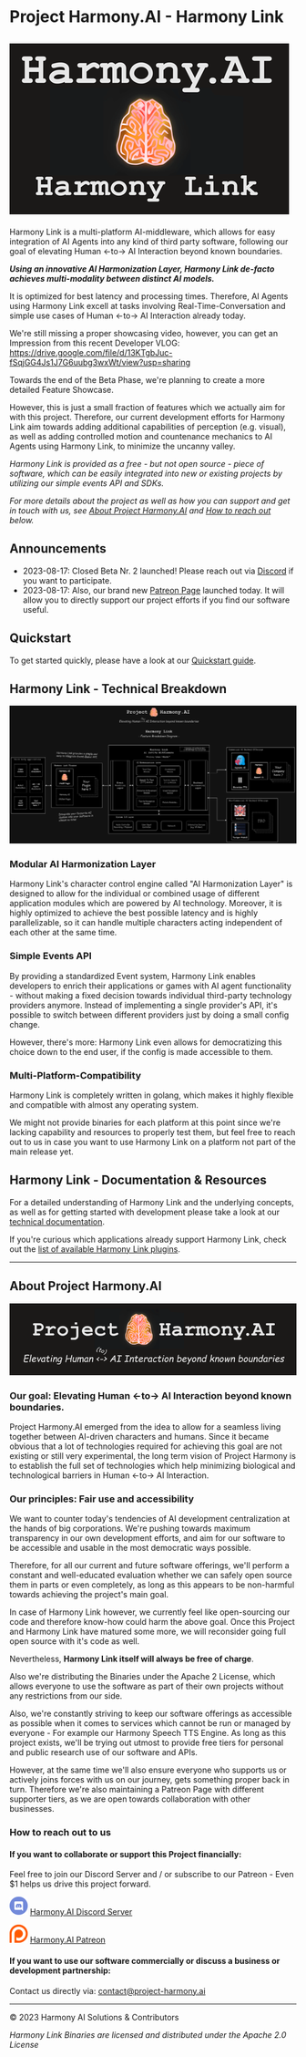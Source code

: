 # Project Harmony.AI - Harmony Link
![Harmony Link](docs/images/Harmony-Link.png)
---

Harmony Link is a multi-platform AI-middleware, which allows for easy integration
of AI Agents into any kind of third party software, following our goal of elevating Human <-to-> AI Interaction 
beyond known boundaries.

***Using an innovative AI Harmonization Layer, Harmony Link de-facto achieves multi-modality between
distinct AI models.***

It is optimized for best latency and processing times. Therefore, AI Agents using Harmony Link excell at
tasks involving Real-Time-Conversation and simple use cases of Human <-to-> AI Interaction already today.

We're still missing a proper showcasing video, however, you can get an Impression from this recent Developer VLOG:
https://drive.google.com/file/d/13KTgbJuc-fSqjGG4Js1J7G6uubg3wxWt/view?usp=sharing

Towards the end of the Beta Phase, we're planning to create a more detailed Feature Showcase.

However, this is just a small fraction of features which we actually aim for with this project.
Therefore, our current development efforts for Harmony Link aim towards adding additional capabilities of
perception (e.g. visual), as well as adding controlled motion and countenance mechanics to AI Agents using
Harmony Link, to minimize the uncanny valley.

*Harmony Link is provided as a free - but not open source - piece of software, which can be easily integrated*
*into new or existing projects by utilizing our simple events API and SDKs.*

*For more details about the project as well as how you can support and get in touch with us, see*
*[About Project Harmony.AI](#about-project-harmonyai) and [How to reach out](#how-to-reach-out-to-us) below.*

## Announcements
- 2023-08-17: Closed Beta Nr. 2 launched! Please reach out via [Discord](https://discord.gg/f6RQyhNPX8) if you want to participate.
- 2023-08-17: Also, our brand new [Patreon Page](https://patreon.com/harmony_ai) launched today. It will allow you to directly
  support our project efforts if you find our software useful. 

## Quickstart
To get started quickly, please have a look at our [Quickstart guide](https://project-harmony.youtrack.cloud/articles/HARMONY-A-7/Quickstart).

## Harmony Link - Technical Breakdown
![Harmony Link Technical overview](docs/images/Harmony-Link.Rev3.drawio.png)

### Modular AI Harmonization Layer

Harmony Link's character control engine called "AI Harmonization Layer" is designed to allow for the individual or
combined usage of different application modules which are powered by AI technology. Moreover, it is highly optimized
to achieve the best possible latency and is highly parallelizable, so it can handle multiple characters acting independent
of each other at the same time.

### Simple Events API
By providing a standardized Event system, Harmony Link enables developers to enrich their applications
or games with AI agent functionality - without making a fixed decision towards individual third-party technology
providers anymore. Instead of implementing a single provider's API, it's possible to switch between different
providers just by doing a small config change.

However, there's more: Harmony Link even allows for democratizing this choice down to the end user,
if the config is made accessible to them.

### Multi-Platform-Compatibility

Harmony Link is completely written in golang, which makes it highly flexible and compatible with almost any operating
system.

We might not provide binaries for each platform at this point since we're lacking capability and resources to
properly test them, but feel free to reach out to us in case you want to use Harmony Link on a platform not part of the
main release yet.

## Harmony Link - Documentation & Resources
For a detailed understanding of Harmony Link and the underlying concepts, as well as for getting started with development
please take a look at our [technical documentation](docs/README.md).

If you're curious which applications already support Harmony Link, check out the
[list of available Harmony Link plugins](docs/Plugins.md).

---

## About Project Harmony.AI
![Project Harmony.AI](docs/images/Harmony-Main-Banner-200px.png)
### Our goal: Elevating Human <-to-> AI Interaction beyond known boundaries.
Project Harmony.AI emerged from the idea to allow for a seamless living together between AI-driven characters and humans.
Since it became obvious that a lot of technologies required for achieving this goal are not existing or still very experimental,
the long term vision of Project Harmony is to establish the full set of technologies which help minimizing biological and
technological barriers in Human <-to-> AI Interaction.

### Our principles: Fair use and accessibility
We want to counter today's tendencies of AI development centralization at the hands of big
corporations. We're pushing towards maximum transparency in our own development efforts, and aim for our software to be
accessible and usable in the most democratic ways possible.

Therefore, for all our current and future software offerings, we'll perform a constant and well-educated evaluation whether
we can safely open source them in parts or even completely, as long as this appears to be non-harmful towards achieving
the project's main goal.

In case of Harmony Link however, we currently feel like open-sourcing our code and therefore know-how could harm the above goal.
Once this Project and Harmony Link have matured some more, we will reconsider going full open source with it's code as well.

Nevertheless, **Harmony Link itself will always be free of charge**.

Also we're distributing the Binaries under the Apache 2 License, which allows everyone to use the software as part of their
own projects without any restrictions from our side.

Also, we're constantly striving to keep our software offerings as accessible as possible when it comes to services which
cannot be run or managed by everyone - For example our Harmony Speech TTS Engine. As long as this project exists,
we'll be trying out utmost to provide free tiers for personal and public research use of our software and APIs.

However, at the same time we'll also ensure everyone who supports us or actively joins forces with us on our journey, gets
something proper back in turn. Therefore we're also maintaining a Patreon Page with different supporter tiers, as we are
open towards collaboration with other businesses.

### How to reach out to us

#### If you want to collaborate or support this Project financially:

Feel free to join our Discord Server and / or subscribe to our Patreon - Even $1 helps us drive this project forward.

![Harmony.AI Discord Server](docs/images/discord32.png) [Harmony.AI Discord Server](https://discord.gg/f6RQyhNPX8)

![Harmony.AI Discord Server](docs/images/patreon32.png) [Harmony.AI Patreon](https://patreon.com/harmony_ai)

#### If you want to use our software commercially or discuss a business or development partnership:

Contact us directly via: [contact@project-harmony.ai](mailto:contact@project-harmony.ai)


---
&copy; 2023 Harmony AI Solutions & Contributors

*Harmony Link Binaries are licensed and distributed under the Apache 2.0 License*